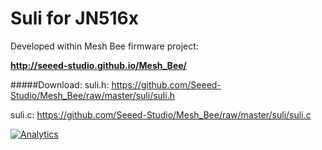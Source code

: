 Suli for JN516x
===
Developed within Mesh Bee firmware project:

**http://seeed-studio.github.io/Mesh_Bee/**

#####Download:
suli.h: https://github.com/Seeed-Studio/Mesh_Bee/raw/master/suli/suli.h

suli.c: https://github.com/Seeed-Studio/Mesh_Bee/raw/master/suli/suli.c


[![Analytics](https://ga-beacon.appspot.com/UA-46589105-3/Suli_JN516x)](https://github.com/igrigorik/ga-beacon)